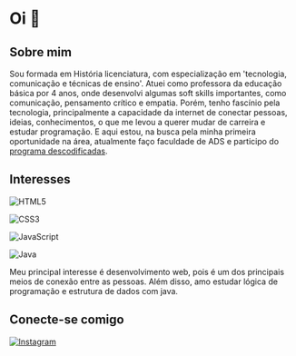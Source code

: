 # Oi 👋

## Sobre mim

 Sou formada em História licenciatura, com especialização em 'tecnologia, comunicação e técnicas de ensino'. Atuei como professora da educação básica por 4 anos, onde desenvolvi algumas soft skills importantes, como comunicação, pensamento crítico e empatia. Porém, tenho fascínio pela tecnologia, principalmente a capacidade da internet de conectar pessoas, ideias, conhecimentos, o que me levou a querer mudar de carreira e estudar programação. E aqui estou, na busca pela minha primeira oportunidade na área, atualmente faço faculdade de ADS e participo do [programa descodificadas](https://descodificadas.com.br/).

## Interesses

![HTML5](https://img.shields.io/badge/html5-%23E34F26.svg?style=for-the-badge&logo=html5&logoColor=white)

![CSS3](https://img.shields.io/badge/css3-%231572B6.svg?style=for-the-badge&logo=css3&logoColor=white)

![JavaScript](https://img.shields.io/badge/javascript-%23323330.svg?style=for-the-badge&logo=javascript&logoColor=%23F7DF1E)

![Java](https://img.shields.io/badge/java-%23ED8B00.svg?style=for-the-badge&logo=openjdk&logoColor=white)

Meu principal interesse é desenvolvimento web, pois é um dos principais meios de conexão entre as pessoas. Além disso, amo estudar lógica de programação e estrutura de dados com java.

## Conecte-se comigo 

[![Instagram](https://img.shields.io/badge/Instagram-000?style=for-the-badge&logo=instagram&logoColor=00)](https://instagram.com/jeh_zucco?igshid=OGQ5ZDc2ODk2ZA==)


